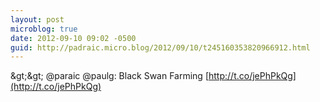 ```yaml
---
layout: post
microblog: true
date: 2012-09-10 09:02 -0500
guid: http://padraic.micro.blog/2012/09/10/t245160353820966912.html
---
```

&amp;gt;&amp;gt; @paraic @paulg: Black Swan Farming [http://t.co/jePhPkQg](http://t.co/jePhPkQg)
